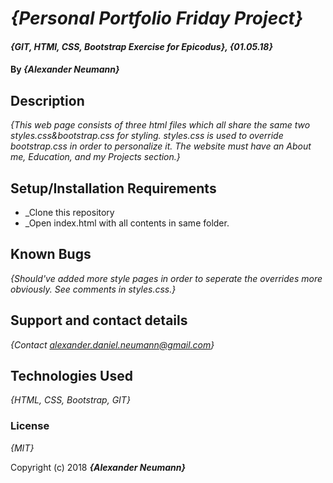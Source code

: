 # _{Personal Portfolio Friday Project}_

#### _{GIT, HTMl, CSS, Bootstrap Exercise for Epicodus}, {01.05.18}_

#### By _**{Alexander Neumann}**_

## Description

_{This web page consists of three html files which all share the same two styles.css&bootstrap.css for styling. styles.css is used to override bootstrap.css in order to personalize it. The website must have an About me, Education, and my Projects section.}_

## Setup/Installation Requirements

* _Clone this repository
* _Open index.html with all contents in same folder.


## Known Bugs

_{Should've added more style pages in order to seperate the overrides more obviously. See comments in styles.css.}_

## Support and contact details

_{Contact alexander.daniel.neumann@gmail.com}_

## Technologies Used

_{HTML, CSS, Bootstrap, GIT}_

### License

*{MIT}*

Copyright (c) 2018 **_{Alexander Neumann}_**
